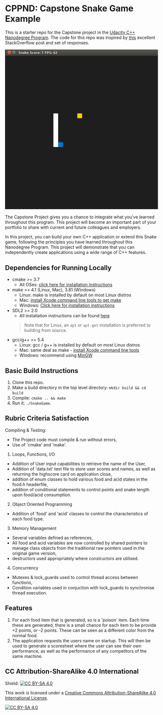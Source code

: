# CPPND: Capstone Snake Game Example

This is a starter repo for the Capstone project in the [Udacity C++ Nanodegree Program](https://www.udacity.com/course/c-plus-plus-nanodegree--nd213). The code for this repo was inspired by [this](https://codereview.stackexchange.com/questions/212296/snake-game-in-c-with-sdl) excellent StackOverflow post and set of responses.

<img src="snake_game.gif"/>

The Capstone Project gives you a chance to integrate what you've learned throughout this program. This project will become an important part of your portfolio to share with current and future colleagues and employers.

In this project, you can build your own C++ application or extend this Snake game, following the principles you have learned throughout this Nanodegree Program. This project will demonstrate that you can independently create applications using a wide range of C++ features.

## Dependencies for Running Locally
* cmake >= 3.7
  * All OSes: [click here for installation instructions](https://cmake.org/install/)
* make >= 4.1 (Linux, Mac), 3.81 (Windows)
  * Linux: make is installed by default on most Linux distros
  * Mac: [install Xcode command line tools to get make](https://developer.apple.com/xcode/features/)
  * Windows: [Click here for installation instructions](http://gnuwin32.sourceforge.net/packages/make.htm)
* SDL2 >= 2.0
  * All installation instructions can be found [here](https://wiki.libsdl.org/Installation)
  >Note that for Linux, an `apt` or `apt-get` installation is preferred to building from source. 
* gcc/g++ >= 5.4
  * Linux: gcc / g++ is installed by default on most Linux distros
  * Mac: same deal as make - [install Xcode command line tools](https://developer.apple.com/xcode/features/)
  * Windows: recommend using [MinGW](http://www.mingw.org/)

## Basic Build Instructions

1. Clone this repo.
2. Make a build directory in the top level directory: `mkdir build && cd build`
3. Compile: `cmake .. && make`
4. Run it: `./SnakeGame`.

## Rubric Criteria Satisfaction

Compiling & Testing:
- The Project code must compile & run without errors,
- Use of 'cmake' and 'make'.

1) Loops, Functions, I/O
- Addition of User input capabilities to retrieve the name of the User, 
- Addition of 'data.txt' text file to store user scores and names, as well as returning the highscore card on application close,
- addition of enum classes to hold various food and acid states in the food.h headerfile,
- addition of conditional statements to control points and snake length upon food/acid consumption.

2) Object Oriented Programming
- Addition of 'food' and 'acid' classes to control the characteristics of each food type.

3) Memory Management
- Several variables defined as references,
- All food and acid variables are  now controlled by shared pointers to manage class objects from the traditional raw pointers used in the original game version,
- destructors used appropriately where constructors are utilised.

4) Concurrency
- Mutexes & lock_guards used to control thread access between functions,
- Condition variables used in conjuction with lock_guards to synchronise thread execution.

## Features

1) For each food item that is generated, so is a 'poison' item. Each time these are generated, there is a small chance for each item to be provide +2 points, or -2 points. These can be seen as a different color from the normal food.
2) The application requests the users name on startup. This will then be used to generate a scoresheet where the user can see their own performance, as well as the performance of any competitors of the same machine.
 


## CC Attribution-ShareAlike 4.0 International


Shield: [![CC BY-SA 4.0][cc-by-sa-shield]][cc-by-sa]

This work is licensed under a
[Creative Commons Attribution-ShareAlike 4.0 International License][cc-by-sa].

[![CC BY-SA 4.0][cc-by-sa-image]][cc-by-sa]

[cc-by-sa]: http://creativecommons.org/licenses/by-sa/4.0/
[cc-by-sa-image]: https://licensebuttons.net/l/by-sa/4.0/88x31.png
[cc-by-sa-shield]: https://img.shields.io/badge/License-CC%20BY--SA%204.0-lightgrey.svg
